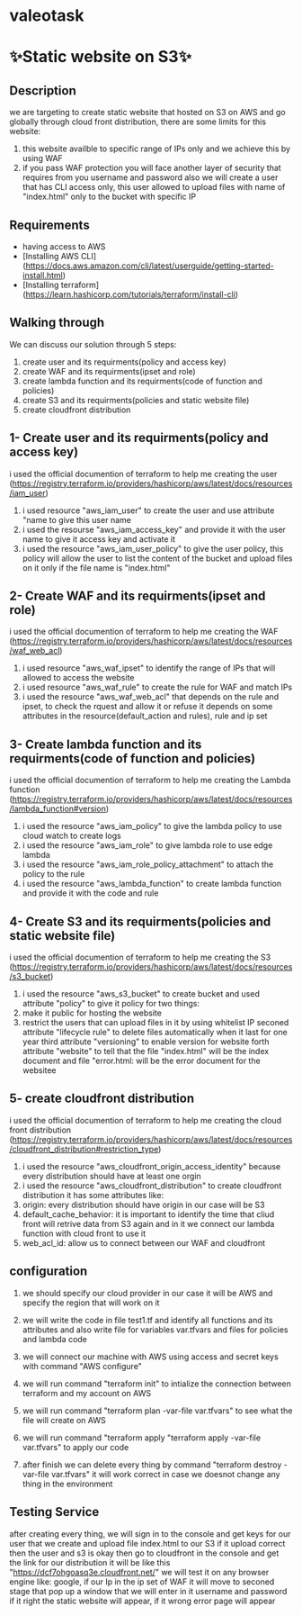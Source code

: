 # valeotask

# ✨Static website on S3✨

## Description
we are targeting to create static website that hosted on S3 on AWS and go globally through cloud front distribution, there are some limits for this website:
1. this website availble to specific range of IPs only and we achieve this by using WAF
2. if you pass WAF protection you will face another layer of security that requires from you username and password
also we will create a user that has CLI access only, this user allowed to upload files with name of "index.html" only to the bucket with specific IP
 


## Requirements
- having access to AWS
- [Installing  AWS CLI] (https://docs.aws.amazon.com/cli/latest/userguide/getting-started-install.html)
- [Installing terraform] (https://learn.hashicorp.com/tutorials/terraform/install-cli)


## Walking through
We can discuss our solution through 5 steps:

1. create user and its requirments(policy and access key)
2. create WAF and its requirments(ipset and role)
3. create lambda function and its requirments(code of function and policies)
4. create S3 and its requirments(policies and static website file)
5. create cloudfront distribution


## 1- Create user and its requirments(policy and access key)
i used the official documention of terraform to help me creating the user (https://registry.terraform.io/providers/hashicorp/aws/latest/docs/resources/iam_user)
1. i used resource "aws_iam_user" to create the user and use attribute "name to give this user name
2. i used the resourse "aws_iam_access_key" and provide it with the user name to give it access key and activate it
3. i used the resource "aws_iam_user_policy" to give the user policy, this policy will allow the user to list the content of the bucket and upload files on it only if the file name is "index.html"

## 2- Create WAF and its requirments(ipset and role)
i used the official documention of terraform to help me creating the WAF (https://registry.terraform.io/providers/hashicorp/aws/latest/docs/resources/waf_web_acl)
1. i used resource "aws_waf_ipset" to identify the range of IPs that will allowed to access the website
2. i used resource "aws_waf_rule" to create the rule for WAF and match IPs
3. i used the resource "aws_waf_web_acl" that depends on the rule and ipset, to check the rquest and allow it or refuse it depends on some attributes in the resource(default_action and rules), rule and ip set

## 3- Create lambda function and its requirments(code of function and policies)
i used the official documention of terraform to help me creating the Lambda function (https://registry.terraform.io/providers/hashicorp/aws/latest/docs/resources/lambda_function#version)
1. i used the resource "aws_iam_policy" to give the lambda policy to use cloud watch to create logs 
2. i used the resource "aws_iam_role" to give lambda role to use edge lambda
3. i used the resource "aws_iam_role_policy_attachment" to attach the policy to the rule 
4. i used the resource "aws_lambda_function" to create lambda function and provide it with the code and rule 

## 4- Create S3 and its requirments(policies and static website file)
i used the official documention of terraform to help me creating the S3 (https://registry.terraform.io/providers/hashicorp/aws/latest/docs/resources/s3_bucket)
1. i used the resource "aws_s3_bucket" to create bucket and used attribute "policy" to give it policy for two things:
1. make it public for hosting the website
2. restrict the users that can upload files in it by using whitelist IP
seconed attribute "lifecycle rule" to delete files automatically when it last for one year third attribute "versioning" to enable version for website
forth attribute "website" to tell that the file "index.html" will be the index document and file "error.html: will be the error document for the websitee

## 5- create cloudfront distribution
i used the official documention of terraform to help me creating the cloud front distribution (https://registry.terraform.io/providers/hashicorp/aws/latest/docs/resources/cloudfront_distribution#restriction_type)
1. i used the resource "aws_cloudfront_origin_access_identity" because every distribution should have at least one orgin
2. i used the resource "aws_cloudfront_distribution" to create cloudfront distribution it has some attributes like:
1. origin: every distribution should have origin in our case will be S3
2. default_cache_behavior: it is important to identify the time that cliud front will retrive data from S3 again and in it we connect our lambda function with cloud front to use it
3. web_acl_id: allow us to connect between our WAF and cloudfront


## configuration

1. we should specify our cloud provider in our case it will be AWS and specify the region that will work on it

2. we will write the code in file test1.tf and identify all functions and its attributes and also write file for variables var.tfvars and files for policies and lambda code

3. we will connect our machine with AWS using access and secret keys with command "AWS configure"

4. we will run command "terraform init" to intialize the connection between terraform and my account on AWS

5. we will run command "terraform plan -var-file var.tfvars" to see what the file will create on AWS

6. we will run command "terraform apply "terraform apply -var-file var.tfvars" to apply our code

7. after finish we can delete every thing by command "terraform destroy -var-file var.tfvars" it will work correct in case we doesnot change any thing in the environment 

## Testing Service
after creating every thing, we will sign in to the console and get keys for our user that we create and upload file index.html to our S3 if it upload correct then the user and s3 is okay then go to cloudfront in the console and get the link for our distribution it will be like this "https://dcf7ohgoasq3e.cloudfront.net/" we will test it on any browser engine like: google, if our Ip in the ip set of WAF it will move to seconed stage that pop up a window that we will enter in it username and password if it right the static website will appear, if it wrong error page will appear 
